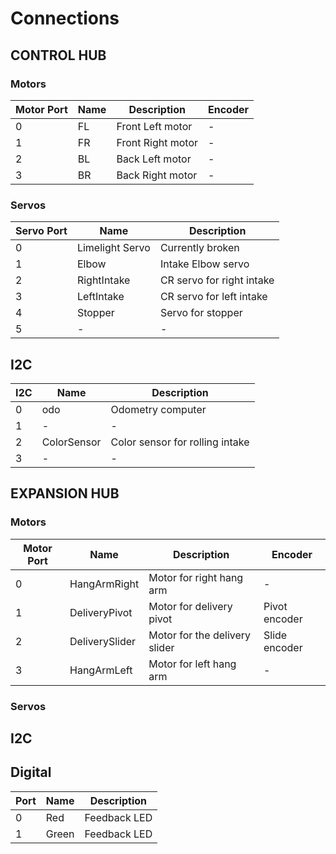 # Connections

## CONTROL HUB

### Motors

| Motor Port | Name | Description       | Encoder |
|------------|------|-------------------|---------|
| 0          | FL   | Front Left motor  | -       |
| 1          | FR   | Front Right motor | -       |
| 2          | BL   | Back Left motor   | -       |
| 3          | BR   | Back Right motor  | -       |

### Servos

| Servo Port | Name            | Description               |
|------------|-----------------|---------------------------|
| 0          | Limelight Servo | Currently broken          |
| 1          | Elbow           | Intake Elbow servo        |
| 2          | RightIntake     | CR servo for right intake |
| 3          | LeftIntake      | CR servo for left intake  |
| 4          | Stopper         | Servo for stopper         |
| 5          | -               | -                         |

## I2C

| I2C | Name        | Description                     |
|-----|-------------|---------------------------------|
| 0   | odo         | Odometry computer               |
| 1   | -           | -                               |
| 2   | ColorSensor | Color sensor for rolling intake |
| 3   | -           | -                               |

## EXPANSION HUB

### Motors

| Motor Port | Name           | Description                   | Encoder       |
|------------|----------------|-------------------------------|---------------|
| 0          | HangArmRight   | Motor for right hang arm      | -             |
| 1          | DeliveryPivot  | Motor for delivery pivot      | Pivot encoder |
| 2          | DeliverySlider | Motor for the delivery slider | Slide encoder |
| 3          | HangArmLeft    | Motor for left hang arm       | -             |

### Servos

## I2C

## Digital

| Port | Name  | Description  |
|------|-------|--------------|
| 0    | Red   | Feedback LED |
| 1    | Green | Feedback LED |
